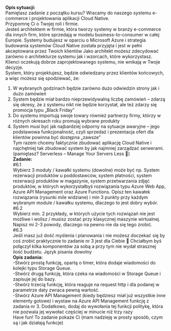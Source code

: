 <b>Opis sytuacji:</b><br/>
Pamiętasz zadanie z początku kursu? Wracamy do naszego systemu e-commerce i projektowania aplikacji Cloud Native.<br/>
Przypomnę Ci o Twojej roli i firmie.<br/>
Jesteś architektem w firmie, która tworzy systemy w branży e-commerce dla innych firm, które sprzedają w modelu business-to-consumer w całej Europie. Systemy budujesz w oparciu o Microsoft Azure i strategia budowania systemów Cloud Native została przyjęta i jest w pełni akceptowana przez Twoich klientów
Jako architekt możesz zdecydować zarówno o architekturze systemu jak i wzorcach, które wykorzystasz. Klienci oczekują dobrze zaprojektowanego systemu, nie wnikają w Twoje decyzje.  
System, który projektujesz, będzie odwiedzany przez klientów końcowych, a więc możesz się spodziewać, że:<br/>
1)	W wybranych godzinach będzie zarówno dużo odwiedzin strony jak i dużo zamówień<br/>
2)	System będzie miał bardzo nieprzewidywalną liczbę zamówień – zdarzą się okresy, że z systemu nikt nie będzie korzystał, ale też zdarzy się promocja typu „Black Friday”<br/>
3)	Do systemu importują swoje towary również partnerzy firmy, którzy w różnych okresach roku promują wybrane produkty<br/>
4)	System musi być jak najbardziej odporny na sytuacje awaryjne – jego podstawowa funkcjonalność, czyli sprzedaż i prezentacja ofert dla klientów powinna być dostępna „zawsze”<br/>
Tym razem chcemy faktycznie zbudować aplikację Cloud Native i najchętniej tak zbudować system by jak najmniej zarządzać serwerami. (pamiętasz? Serverless – Manage Your Servers Less 🙂)
<br/><b>Zadanie:</b><br/>
#6.1<br/>	Wybierz 3 moduły / kawałki systemu (dowolne) może być np. System rezerwacji produktów u poddostawców, system płatności, system rezerwacji produktów w magazynie, system przetwarzania zdjęć produktów, w których wykorzystałbyś rozwiązania typu Azure Web App, Azure API Management oraz Azure Functions. Opisz ten kawałek rozwiązania (rysunki mile widziane) i min 3 punkty przy każdym wybranym module / kawałku systemu, dlaczego to jest dobry wybór.<br/>
#6.2<br/>	Wybierz min. 2 przykłady, w których użycie tych rozwiązań nie jest możliwe i wolisz / musisz zostać przy klasycznej maszynie wirtualnej. Napisz mi 2-3 powody, dlaczego na pewno nie da się tego zrobić.<br/>
#6.3<br/>	Jeśli masz już dość myślenia i planowania i nie możesz doczekać się by coś zrobić praktycznie to zadanie nr 3 jest dla Ciebie  Chciałbym byś połączył kilka komponentów za sobą a przy tym nie wydał strasznej ilość budżetu. Język pisania dowolny<br/>
<b>Opis zadania:</b><br/> 
-Stwórz prostą funkcję, opartą o timer, która dodaje wiadomości do kolejki typu Storage Queue. <br/>
-Stwórz drugą funkcję, która czeka na wiadomości w Storage Queue i zapisuje jej do bazy. <br/>
-Stwórz trzecią funkcję, która reaguje na request http i dla podanej w parametrze daty zwraca pewną wartość.<br/>
-Stwórz Azure API Management (kiedy będziesz miał już wszystkie inne elementy gotowe) i wystaw na Azure API Management funkcję z zadania nr 3. Dodatkowo, dodaj do wywołania tej funkcji politykę, która nie pozwala jej wywołać częściej w minucie niż trzy razy <br/>
Have fun! To zadanie pokaże Ci (mam nadzieję w prosty sposób, czym są i jak działają funkcje)

